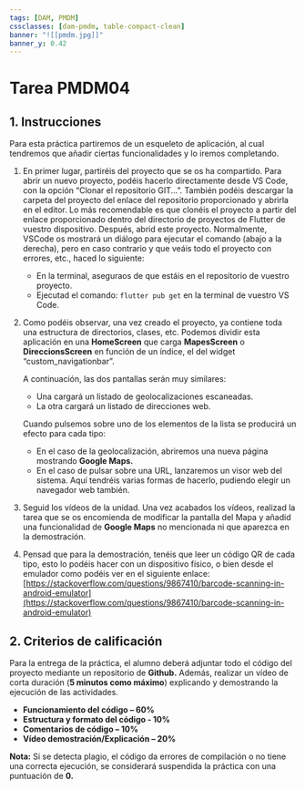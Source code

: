 ```yaml
---
tags: [DAM, PMDM]
cssclasses: [dam-pmdm, table-compact-clean]
banner: "![[pmdm.jpg]]"
banner_y: 0.42
---
```


# Tarea **PMDM04**
## 1. Instrucciones

Para esta práctica partiremos de un esqueleto de aplicación, al cual tendremos que añadir ciertas funcionalidades y lo iremos completando.

1. En primer lugar, partiréis del proyecto que se os ha compartido. Para abrir un nuevo proyecto, podéis hacerlo directamente desde VS Code, con la opción “Clonar el repositorio GIT...”. También podéis descargar la carpeta del proyecto del enlace del repositorio proporcionado y abrirla en el editor. Lo más recomendable es que clonéis el proyecto a partir del enlace proporcionado dentro del directorio de proyectos de Flutter de vuestro dispositivo. Después, abrid este proyecto. Normalmente, VSCode os mostrará un diálogo para ejecutar el comando (abajo a la derecha), pero en caso contrario y que veáis todo el proyecto con errores, etc., haced lo siguiente:
   - En la terminal, aseguraos de que estáis en el repositorio de vuestro proyecto.
   - Ejecutad el comando: `flutter pub get` en la terminal de vuestro VS Code.

2. Como podéis observar, una vez creado el proyecto, ya contiene toda una estructura de directorios, clases, etc. Podemos dividir esta aplicación en una **HomeScreen** que carga **MapesScreen** o **DireccionsScreen** en función de un índice, el del widget “custom_navigationbar”.

   A continuación, las dos pantallas serán muy similares:

   - Una cargará un listado de geolocalizaciones escaneadas.
   - La otra cargará un listado de direcciones web.

   Cuando pulsemos sobre uno de los elementos de la lista se producirá un efecto para cada tipo:

   - En el caso de la geolocalización, abriremos una nueva página mostrando **Google Maps.**
   - En el caso de pulsar sobre una URL, lanzaremos un visor web del sistema. Aquí tendréis varias formas de hacerlo, pudiendo elegir un navegador web también.

3. Seguid los vídeos de la unidad. Una vez acabados los vídeos, realizad la tarea que se os encomienda de modificar la pantalla del Mapa y añadid una funcionalidad de **Google Maps** no mencionada ni que aparezca en la demostración.

4. Pensad que para la demostración, tenéis que leer un código QR de cada tipo, esto lo podéis hacer con un dispositivo físico, o bien desde el emulador como podéis ver en el siguiente enlace:  
   [https://stackoverflow.com/questions/9867410/barcode-scanning-in-android-emulator](https://stackoverflow.com/questions/9867410/barcode-scanning-in-android-emulator)

## 2. Criterios de calificación

Para la entrega de la práctica, el alumno deberá adjuntar todo el código del proyecto mediante un repositorio de **Github.** Además, realizar un vídeo de corta duración (**5 minutos como máximo**) explicando y demostrando la ejecución de las actividades.

- **Funcionamiento del código – 60%**
- **Estructura y formato del código - 10%**
- **Comentarios de código – 10%**
- **Vídeo demostración/Explicación – 20%**

**Nota:** Si se detecta plagio, el código da errores de compilación o no tiene una correcta ejecución, se considerará suspendida la práctica con una puntuación de **0.**
